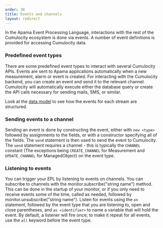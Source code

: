 ```yaml
---
order: 30
title: Events and channels
layout: redirect
---
```


In the Apama Event Processing Language, interactions with the rest of the Cumulocity ecosystem is done via events. A number of event definitions is provided for accessing Cumulocity data.

### Predefined event types

There are some predefined event types to interact with several Cumulocity APIs. Events are sent to Apama applications automatically when a new measurement, alarm or event is created. For interacting with the Cumulocity backend, you can create an event and send it to the relevant channel. Cumulocity will automatically execute either the database query or create the API calls necessary for sending mails, SMS, or similar.

Look at the [data model](https://documentation.softwareag.com/onlinehelp/Rohan/Apama/v10-3/apama10-3/ApamaDoc/com/apama/cumulocity/package-summary.html) to see how the events for each stream are structured.

### Sending events to a channel

Sending an event is done by constructing the event, either with `new <type>` followed by assignments to the fields, or with a constructor specifying all of the fields. The `send` statement is then used to send the event to Cumulocity. The `send` statement requires a channel - this is typically the `CHANNEL` constant (The exceptions being `CREATE_CHANNEL` for Measurement and `UPDATE_CHANNEL` for ManagedObject) on the event type.

### Listening to events

You can trigger your EPL by listening to events on channels. You can subscribe to channels with the monitor.subscribe("string name") method. This can be done in the startup of your monitor, or if you only need to receive events some of the time, called as needed, followed by monitor.unsubscribe("string name"). Listen for events using the `on` statement, followed by the event type that you are listening to, open and close parentheses, and `as <identifier>` to name a variable that will hold the event. By default, a listener will fire once; to make it repeat for all events, use the `all` keyword before the event type.